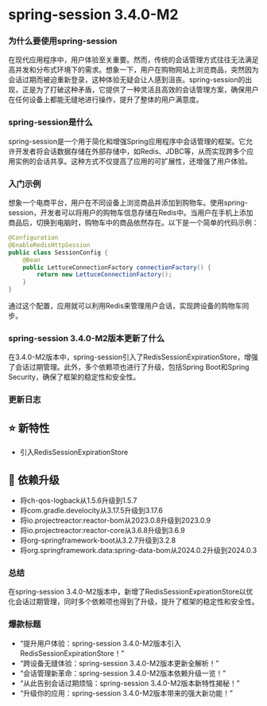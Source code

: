 # spring-session 3.4.0-M2
### 为什么要使用spring-session

在现代应用程序中，用户体验至关重要。然而，传统的会话管理方式往往无法满足高并发和分布式环境下的需求。想象一下，用户在购物网站上浏览商品，突然因为会话过期而被迫重新登录，这种体验无疑会让人感到沮丧。spring-session的出现，正是为了打破这种矛盾，它提供了一种灵活且高效的会话管理方案，确保用户在任何设备上都能无缝地进行操作，提升了整体的用户满意度。

### spring-session是什么

spring-session是一个用于简化和增强Spring应用程序中会话管理的框架。它允许开发者将会话数据存储在外部存储中，如Redis、JDBC等，从而实现跨多个应用实例的会话共享。这种方式不仅提高了应用的可扩展性，还增强了用户体验。

### 入门示例

想象一个电商平台，用户在不同设备上浏览商品并添加到购物车。使用spring-session，开发者可以将用户的购物车信息存储在Redis中。当用户在手机上添加商品后，切换到电脑时，购物车中的商品依然存在。以下是一个简单的代码示例：

```java
@Configuration
@EnableRedisHttpSession
public class SessionConfig {
    @Bean
    public LettuceConnectionFactory connectionFactory() {
        return new LettuceConnectionFactory();
    }
}
```

通过这个配置，应用就可以利用Redis来管理用户会话，实现跨设备的购物车同步。

### spring-session 3.4.0-M2版本更新了什么

在3.4.0-M2版本中，spring-session引入了RedisSessionExpirationStore，增强了会话过期管理。此外，多个依赖项也进行了升级，包括Spring Boot和Spring Security，确保了框架的稳定性和安全性。

### 更新日志

## ⭐ 新特性
- 引入RedisSessionExpirationStore

## 🔨 依赖升级
- 将ch-qos-logback从1.5.6升级到1.5.7
- 将com.gradle.develocity从3.17.5升级到3.17.6
- 将io.projectreactor:reactor-bom从2023.0.8升级到2023.0.9
- 将io.projectreactor:reactor-core从3.6.8升级到3.6.9
- 将org-springframework-boot从3.2.7升级到3.2.8
- 将org.springframework.data:spring-data-bom从2024.0.2升级到2024.0.3

### 总结

在spring-session 3.4.0-M2版本中，新增了RedisSessionExpirationStore以优化会话过期管理，同时多个依赖项也得到了升级，提升了框架的稳定性和安全性。

### 爆款标题

- “提升用户体验：spring-session 3.4.0-M2版本引入RedisSessionExpirationStore！”
- “跨设备无缝体验：spring-session 3.4.0-M2版本更新全解析！”
- “会话管理新革命：spring-session 3.4.0-M2版本依赖升级一览！”
- “从此告别会话过期烦恼：spring-session 3.4.0-M2版本新特性揭秘！”
- “升级你的应用：spring-session 3.4.0-M2版本带来的强大新功能！”
